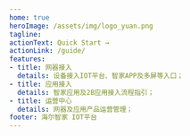 ```yaml
---
home: true
heroImage: /assets/img/logo_yuan.png
tagline: 
actionText: Quick Start →
actionLink: /guide/
features:
- title: 网器接入
  details: 设备接入IOT平台、智家APP及多屏等入口；
- title: 应用接入
  details: 智家应用及2B应用接入流程指引；
- title: 运营中心
  details: 网器及应用产品运营管理；
footer: 海尔智家 IOT平台
---
```


